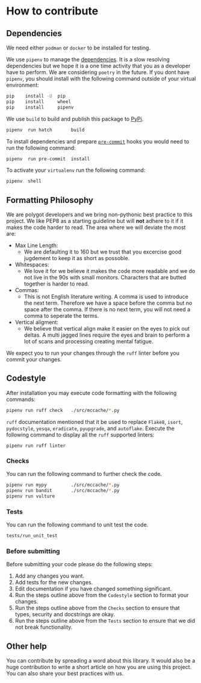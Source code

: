 # How to contribute

## Dependencies

We need either `podman` or `docker` to be installed for testing.

We use `pipenv` to manage the [dependencies](https://realpython.com/pipenv-guide/).  It is a slow resolving dependencies but we hope it is a one time activity that you as a developer have to perform.  We are considering `poetry` in the future.
If you dont have `pipenv`, you should install with the following command outside of your virtual environment:
```bash
pip    install -U  pip
pip    install     wheel
pip    install     pipenv
```

We use `build` to build and publish this package to [PyPi](https://pypi.org).
```bash
pipenv  run hatch       build
```

To install dependencies and prepare [`pre-commit`](https://pre-commit.com/) hooks you would need to run the following command:

```bash
pipenv  run pre-commit  install
```

To activate your `virtualenv` run the following command:
```bash
pipenv  shell
```

## Formatting Philosophy
We are polygot developers and we bring non-pythonic best practice to this project.
We like PEP8 as a starting guideline but will **not** adhere to it if it makes the code harder to read.  The area where we will deviate the most are:
* Max Line Length:
  * We are defaulting it to 160 but we trust that you excercise good jugdement to keep it as short as possoble.
* Whitespaces:
  * We love it for we believe it makes the code more readable and we do not live in the 90s with small monitors.  Characters that are butted together is harder to read.
* Commas:
  * This is not English literature writing.  A comma is used to introduce the next term.  Therefore we have a space before the comma but no space after the comma.  If there is no next term, you will not  need a comma to seperate the terms.
* Vertical aligment:
  * We believe that vertical align make it easier on the eyes to pick out deltas.  A multi jagged lines require the eyes and brain to perform a lot of scans and processing creating mental fatigue.

We expect you to run your changes through the `ruff` linter before you commit your changes.

## Codestyle

After installation you may execute code formatting with the following commands:
```bash
pipenv run ruff check   ./src/mccache/*.py
```
`ruff` documentation mentioned that it be used to replace `Flake8`, `isort`, `pydocstyle`, `yesqa`, `eradicate`, `pyupgrade`, and `autoflake`.
Execute the following command to display all the `ruff` supported linters:
```
pipenv run ruff linter
```

### Checks

You can run the following command to further check the code.
```bash
pipenv run mypy         ./src/mccache/*.py
pipenv run bandit       ./src/mccache/*.py
pipenv run vulture
```

### Tests

You can run the following command to unit test the code.
```bash
tests/run_unit_test
```

### Before submitting

Before submitting your code please do the following steps:

1. Add any changes you want.
1. Add tests for the new changes.
1. Edit documentation if you have changed something significant.
1. Run the steps outline above from the `Codestyle` section to format your changes.
1. Run the steps outline above from the `Checks` section to ensure that types, security and docstrings are okay.
1. Run the steps outline above from the `Tests` section to ensure that we did not break functionality.

## Other help

You can contribute by spreading a word about this library.
It would also be a huge contribution to write a short article on how you are using this project.
You can also share your best practices with us.
